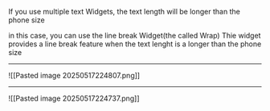 If you use multiple text Widgets, the text length will be longer than 
the phone size 

in this case, you can use the line break Widget(the called Wrap)
Thie widget provides a line break feature when the text lenght is a longer than
the phone size 




----

![[Pasted image 20250517224807.png]]


---

![[Pasted image 20250517224737.png]]